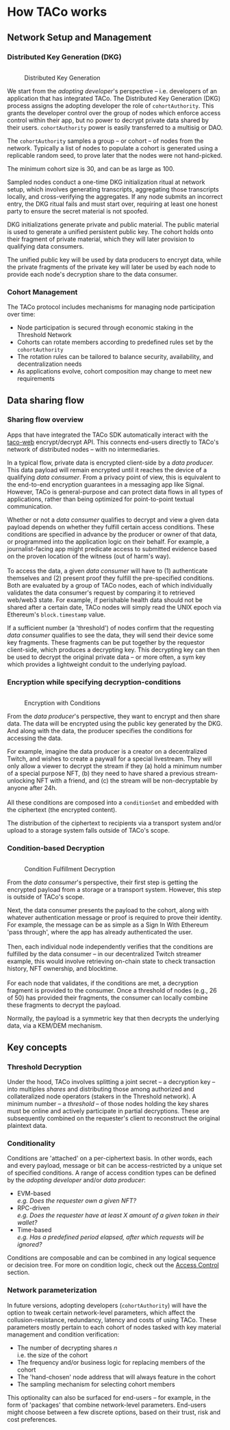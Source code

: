 # How TACo works

## Network Setup and Management

### Distributed Key Generation (DKG)

<figure><img src="../.gitbook/assets/taco_dkg (2).png" alt=""><figcaption><p>Distributed Key Generation</p></figcaption></figure>

We start from the _adopting developer_'s perspective – i.e. developers of an application that has integrated TACo. The Distributed Key Generation (DKG) process assigns the adopting developer the role of `cohortAuthority`. This grants the developer control over the group of nodes which enforce access control within their app, but no power to decrypt private data shared by their users. `cohortAuthority` power is easily transferred to a multisig or DAO.

The `cohortAuthority` samples a group – or cohort – of nodes from the network. Typically a list of nodes to populate a cohort is generated using a replicable random seed, to prove later that the nodes were not hand-picked.

The minimum cohort size is 30, and can be as large as 100.

Sampled nodes conduct a one-time DKG initialization ritual at network setup, which involves generating transcripts, aggregating those transcripts locally, and cross-verifying the aggregates. If any node submits an incorrect entry, the DKG ritual fails and must start over, requiring at least one honest party to ensure the secret material is not spoofed.

DKG initializations generate private and public material. The public material is used to generate a unified persistent public key. The cohort holds onto their fragment of private material, which they will later provision to qualifying data consumers.

The unified public key will be used by data producers to encrypt data, while the private fragments of the private key will later be used by each node to provide each node's decryption share to the data consumer.

### Cohort Management

The TACo protocol includes mechanisms for managing node participation over time:

- Node participation is secured through economic staking in the Threshold Network
- Cohorts can rotate members according to predefined rules set by the `cohortAuthority`
- The rotation rules can be tailored to balance security, availability, and decentralization needs
- As applications evolve, cohort composition may change to meet new requirements

## Data sharing flow

### Sharing flow overview

Apps that have integrated the TACo SDK automatically interact with the [taco-web](https://github.com/nucypher/taco-web) encrypt/decrypt API. This connects end-users directly to TACo's network of distributed nodes – with no intermediaries.

In a typical flow, private data is encrypted client-side by a _data producer._ This data payload will remain encrypted until it reaches the device of a qualifying _data consumer_. From a privacy point of view, this is equivalent to the end-to-end encryption guarantees in a messaging app like Signal. However, TACo is general-purpose and can protect data flows in all types of applications, rather than being optimized for point-to-point textual communication.

Whether or not a _data consumer_ qualifies to decrypt and view a given data payload depends on whether they fulfill certain access conditions. These conditions are specified in advance by the producer or owner of that data, or programmed into the application logic on their behalf. For example, a journalist-facing app might predicate access to submitted evidence based on the proven location of the witness (out of harm's way). \
\
To access the data, a given _data consumer_ will have to (1) authenticate themselves and (2) present proof they fulfill the pre-specified conditions. Both are evaluated by a group of TACo nodes, each of which individually validates the data consumer's request by comparing it to retrieved web/web3 state. For example, if perishable health data should not be shared after a certain date, TACo nodes will simply read the UNIX epoch via Ethereum's `block.timestamp` value.

If a sufficient number (a 'threshold') of nodes confirm that the requesting _data consumer_ qualifies to see the data, they will send their device some key fragments. These fragments can be put together by the requestor client-side, which produces a decrypting key. This decrypting key can then be used to decrypt the original private data – or more often, a sym key which provides a lightweight conduit to the underlying payload.

### **Encryption while specifying decryption-conditions**

<figure><img src="../.gitbook/assets/taco_encryption.png" alt=""><figcaption><p>Encryption with Conditions</p></figcaption></figure>

From the _data producer_'s perspective, they want to encrypt and then share data. The data will be encrypted using the public key generated by the DKG. And along with the data, the producer specifies the conditions for accessing the data.

For example, imagine the data producer is a creator on a decentralized Twitch, and wishes to create a paywall for a special livestream. They will only allow a viewer to decrypt the stream if they (a) hold a minimum number of a special purpose NFT, (b) they need to have shared a previous stream-unlocking NFT with a friend, and (c) the stream will be non-decryptable by anyone after 24h. \
\
All these conditions are composed into a `conditionSet` and embedded with the ciphertext (the encrypted content).

The distribution of the ciphertext to recipients via a transport system and/or upload to a storage system falls outside of TACo's scope.

### **Condition-based Decryption**

<figure><img src="../.gitbook/assets/cbd_decryption.png" alt=""><figcaption><p>Condition Fulfillment Decryption</p></figcaption></figure>

From the _data consumer_'s perspective, their first step is getting the encrypted payload from a storage or a transport system. However, this step is outside of TACo's scope.

Next, the data consumer presents the payload to the cohort, along with whatever authentication message or proof is required to prove their identity. For example, the message can be as simple as a Sign In With Ethereum 'pass through', where the app has already authenticated the user. \
\
Then, each individual node independently verifies that the conditions are fulfilled by the data consumer – in our decentralized Twitch streamer example, this would involve retrieving on-chain state to check transaction history, NFT ownership, and blocktime. \
\
For each node that validates, if the conditions are met, a decryption fragment is provided to the consumer. Once a threshold of nodes (e.g., 26 of 50) has provided their fragments, the consumer can locally combine these fragments to decrypt the payload.

Normally, the payload is a symmetric key that then decrypts the underlying data, via a KEM/DEM mechanism.

## Key concepts

### **Threshold Decryption**

Under the hood, TACo involves splitting a joint secret – a decryption key – into multiples _shares_ and distributing those among authorized and collateralized node operators (stakers in the Threshold network). A minimum number – a _threshold_ – of those nodes holding the key shares must be online and actively participate in partial decryptions. These are subsequently combined on the requester's client to reconstruct the original plaintext data.

### **Conditionality**

Conditions are 'attached' on a per-ciphertext basis. In other words, each and every payload, message or bit can be access-restricted by a unique set of specified conditions. A range of access condition types can be defined by the _adopting developer_ and/or _data producer_:

- EVM-based\
  _e.g. Does the requester own a given NFT?_
- RPC-driven\
  _e.g. Does the requester have at least X amount of a given token in their wallet?_
- Time-based\
  _e.g. Has a predefined period elapsed, after which requests will be ignored?_

Conditions are composable and can be combined in any logical sequence or decision tree. For more on condition logic, check out the [Access Control](../conditions/) section.

### **Network parameterization**

In future versions, adopting developers (`cohortAuthority`) will have the option to tweak certain network-level parameters, which affect the collusion-resistance, redundancy, latency and costs of using TACo. These parameters mostly pertain to each cohort of nodes tasked with key material management and condition verification:

- The number of decrypting shares _n_\
  i.e. the size of the cohort
- The frequency and/or business logic for replacing members of the cohort
- The 'hand-chosen' node address that will always feature in the cohort
- The sampling mechanism for selecting cohort members

This optionality can also be surfaced for end-users – for example, in the form of 'packages' that combine network-level parameters. End-users might choose between a few discrete options, based on their trust, risk and cost preferences.
